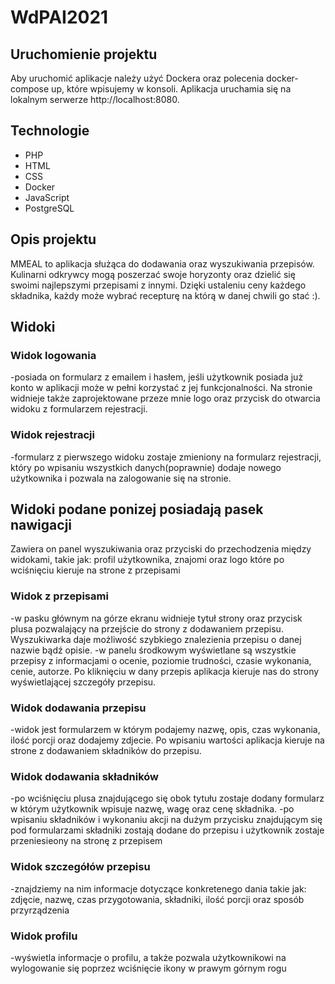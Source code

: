 # WdPAI2021

## Uruchomienie projektu
Aby uruchomić aplikacje należy użyć Dockera oraz polecenia docker-compose up, które wpisujemy w konsoli. Aplikacja uruchamia się na lokalnym serwerze http://localhost:8080.


## Technologie
* PHP
* HTML
* CSS
* Docker
* JavaScript
* PostgreSQL


## Opis projektu
MMEAL to aplikacja służąca do dodawania oraz wyszukiwania przepisów. Kulinarni odkrywcy mogą poszerzać swoje horyzonty oraz dzielić się swoimi najlepszymi przepisami z innymi. Dzięki ustaleniu ceny każdego składnika, każdy może wybrać recepturę na którą w danej chwili go stać :).

## Widoki 

### Widok logowania
-posiada on formularz z emailem i hasłem, jeśli użytkownik posiada już konto w aplikacji może w pełni korzystać z jej funkcjonalności. Na stronie widnieje także zaprojektowane przeze mnie logo oraz przycisk do otwarcia widoku z formularzem rejestracji.

### Widok rejestracji
-formularz z pierwszego widoku zostaje zmieniony na formularz rejestracji, który po wpisaniu wszystkich danych(poprawnie) dodaje nowego użytkownika i pozwala na zalogowanie się na stronie.

## Widoki podane ponizej posiadają pasek nawigacji
Zawiera on panel wyszukiwania oraz przyciski do przechodzenia między widokami, takie jak: profil użytkownika, znajomi oraz logo które po wciśnięciu kieruje na strone z przepisami

### Widok z przepisami
-w pasku głównym na górze ekranu widnieje tytuł strony oraz przycisk plusa pozwalający na przejście do strony z dodawaniem przepisu. Wyszukiwarka daje możliwość szybkiego znalezienia przepisu o danej nazwie bądź opisie.
-w panelu środkowym wyświetlane są wszystkie przepisy z informacjami o ocenie, poziomie trudności, czasie wykonania, cenie, autorze. Po kliknięciu w dany przepis aplikacja kieruje nas do strony wyświetlającej szczegóły przepisu.

### Widok dodawania przepisu
-widok jest formularzem w którym podajemy nazwę, opis, czas wykonania, ilość porcji oraz dodajemy zdjecie. Po wpisaniu wartości aplikacja kieruje na strone z dodawaniem składników do przepisu.

### Widok dodawania składników
-po wciśnięciu plusa znajdującego się obok tytułu zostaje dodany formularz w którym użytkownik wpisuje nazwę, wagę oraz cenę składnika.
-po wpisaniu składników i wykonaniu akcji na dużym przycisku znajdującym się pod formularzami składniki zostają dodane do przepisu i użytkownik zostaje przeniesieony na stronę z przepisem

### Widok szczegółów przepisu
-znajdziemy na nim informacje dotyczące konkretenego dania takie jak: zdjęcie, nazwę, czas przygotowania, składniki, ilość porcji oraz sposób przyrządzenia

### Widok profilu
-wyświetla informacje o profilu, a także pozwala użytkownikowi na wylogowanie się poprzez wciśnięcie ikony w prawym górnym rogu
